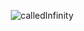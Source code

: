 

<p align="center"> <img src="https://activity-graph.herokuapp.com/graph?username=calledInfinity&theme=react-dark" alt="calledInfinity" /> </p>


